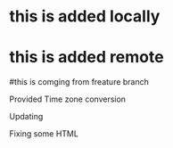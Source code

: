 # this is added locally
# this is added remote
#this is comging from freature branch


Provided Time zone conversion

Updating 

Fixing some HTML


